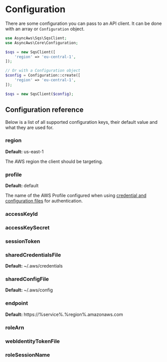 
# Configuration

There are some configuration you can pass to an API client. It can be done with an
array or `Configuration` object.

```php
use AsyncAws\Sqs\SqsClient;
use AsyncAws\Core\Configuration;

$sqs = new SqsClient([
    'region' => 'eu-central-1',
]);

// Or with a Configuration object
$config = Configuration::create([
    'region' => 'eu-central-1',
]);

$sqs = new SqsClient($config);
```

## Configuration reference

Below is a list of all supported configuration keys, their default value and what
they are used for.

### region

**Default:** us-east-1

The AWS region the client should be targeting.

### profile

**Default:** default

The name of the AWS Profile configured when using [credential and configuration files](/authentication/credentials_file.md)
for authentication.

### accessKeyId

### accessKeySecret

### sessionToken

### sharedCredentialsFile

**Default:** ~/.aws/credentials

### sharedConfigFile

**Default:** ~/.aws/config

### endpoint

**Default:** https://%service%.%region%.amazonaws.com

### roleArn

### webIdentityTokenFile

### roleSessionName
